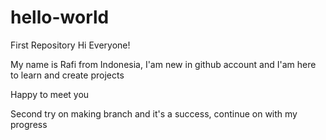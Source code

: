 # hello-world
First Repository
Hi Everyone!

My name is Rafi from Indonesia, I'am new in github account and I'am here to learn and create projects

Happy to meet you

Second try on making branch and it's a success, continue on with my progress
